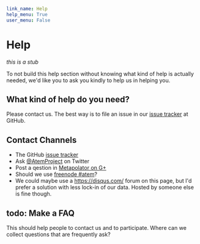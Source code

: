 ```yaml
link_name: Help
help_menu: True
user_menu: False
```
# Help

*this is a stub*

To not build this help section without knowing what kind of help is actually needed,
we'd like you to ask you kindly to help us in helping you.

## What kind of help do you need?

Please contact us. The best way is to file an issue in our [issue tracker](https://github.com/graphicore/Atem-Project/issues)
at GitHub.

## Contact Channels

* The GitHub [issue tracker](https://github.com/graphicore/Atem-Project/issues)
* Ask [@AtemProject](https://twitter.com/AtemProject) on Twitter
* Post a qestion in [Metapolator on G+](https://plus.google.com/u/0/communities/110027004108709154749)
* Should we use [freenode #atem](irc://irc.freenode.net/atem)?
* We could maybe use a https://disqus.com/ forum on this page, but I'd prefer a solution with less lock-in of our data. Hosted by someone else is fine though.

## todo: Make a FAQ

This should help people to contact us and to participate.
Where can we collect questions that are frequently ask?
